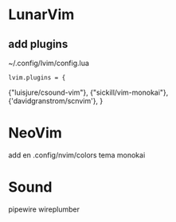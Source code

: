 # LunarVim
## add plugins
  ~/.config/lvim/config.lua
	  
    lvim.plugins = {
  {"luisjure/csound-vim"},
  {"sickill/vim-monokai"},
  {'davidgranstrom/scnvim'},
}  

  

# NeoVim
   add en .config/nvim/colors
   tema monokai


# Sound
  pipewire
  wireplumber

